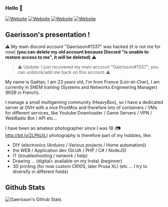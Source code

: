 ### Hello 👋

[![Website](https://img.shields.io/website?label=gaerisson-softs.fr&style=for-the-badge&url=http://gaerisson-softs.fr/)](http://gaerisson-softs.fr/)
[![Website](https://img.shields.io/website?label=srv.gaerisson-softs.fr&style=for-the-badge&url=http://srv.gaerisson-softs.fr/)](http://srv.gaerisson-softs.fr/)
[![Website](https://img.shields.io/website?label=heavybox.fr&style=for-the-badge&url=http://heavybox.fr/)](http://heavybox.fr/)
[![Website](https://img.shields.io/website?label=game.heavybox.fr&style=for-the-badge&url=http://game.heavybox.fr/)](http://game.heavybox.fr/)

## Gaerisson's presentation !

⚠️ My main discord account "Gaerisson#1337" was hacked (it is not me for now) **(you can delete my old account because Discord "is unable to restore access to me", it will be deleted)** ⚠️
> ⚠️ Update: I just recovered my main account "Gaerisson#1337", you can unblock/add me back on this account ⚠️

My name is Gaëtan, I am 23 years old, I'm from France (Loir-et-Cher), I am currently in SNEM training (Systems and Networks Engineering Manager) (RISR in French).

I manage a small multigaming community (HeavyBox), so I have a dedicated server at OVH with a nice ProxMox and therefore lots of containers / VMs for different services, like Youtube Downloader / Game Servers / VPN / WebRadio Bot / API etc...

I have been an amateur photographer since I was 18 (📷 http://bit.ly/2LPkUjL) photography is therefore part of my hobbies, like:
 - DIY (electronics (Arduino / Various projects / Home automation))
 - the WEB / Application dev (GLUA / PHP / C# / NodeJS)
 - IT (troubleshooting / network / help)
 - Drawing ... (digital> available on my Insta) (beginner)
 - 3D printing (for now custom CR10S, later Prusa XL)
(etc ... I try to diversify in different fields)

## Github Stats
<img align="left" alt="Gaerisson's Github Stats" src="https://github-readme-stats.codestackr.vercel.app/api?username=Gaerisson&show_icons=true&hide_border=true" />
